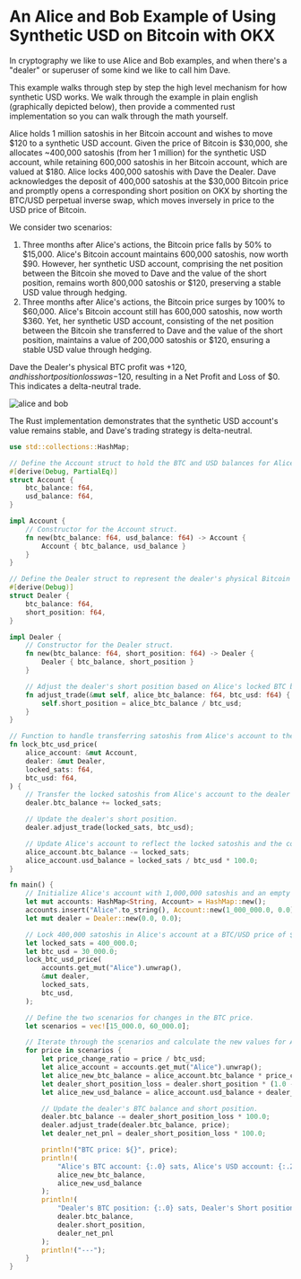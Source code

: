 # An Alice and Bob Example of Using Synthetic USD on Bitcoin with OKX

In cryptography we like to use Alice and Bob examples, and when there's a "dealer" or superuser of some kind we like to call him Dave.

This example walks through step by step the high level mechanism for how synthetic USD works. We walk through the example in plain english (graphically depicted below), then provide a commented rust implementation so you can walk through the math yourself.

Alice holds 1 million satoshis in her Bitcoin account and wishes to move $120 to a synthetic USD account. Given the price of Bitcoin is $30,000, she allocates ~400,000 satoshis (from her 1 million) for the synthetic USD account, while retaining 600,000 satoshis in her Bitcoin account, which are valued at $180. Alice locks 400,000 satoshis with Dave the Dealer. Dave acknowledges the deposit of 400,000 satoshis at the $30,000 Bitcoin price and promptly opens a corresponding short position on OKX by shorting the BTC/USD perpetual inverse swap, which moves inversely in price to the USD price of Bitcoin.

We consider two scenarios:

1. Three months after Alice's actions, the Bitcoin price falls by 50% to $15,000. Alice's Bitcoin account maintains 600,000 satoshis, now worth $90. However, her synthetic USD account, comprising the net position between the Bitcoin she moved to Dave and the value of the short position, remains worth 800,000 satoshis or $120, preserving a stable USD value through hedging.
2. Three months after Alice's actions, the Bitcoin price surges by 100% to $60,000. Alice's Bitcoin account still has 600,000 satoshis, now worth $360. Yet, her synthetic USD account, consisting of the net position between the Bitcoin she transferred to Dave and the value of the short position, maintains a value of 200,000 satoshis or $120, ensuring a stable USD value through hedging.

Dave the Dealer's physical BTC profit was +$120, and his short position loss was -$120, resulting in a Net Profit and Loss of $0. This indicates a delta-neutral trade. 

![alice and bob](../images/mimages/alice_and_bob.png)


The Rust implementation demonstrates that the synthetic USD account's value remains stable, and Dave's trading strategy is delta-neutral.

```rust
use std::collections::HashMap;

// Define the Account struct to hold the BTC and USD balances for Alice.
#[derive(Debug, PartialEq)]
struct Account {
    btc_balance: f64,
    usd_balance: f64,
}

impl Account {
    // Constructor for the Account struct.
    fn new(btc_balance: f64, usd_balance: f64) -> Account {
        Account { btc_balance, usd_balance }
    }
}

// Define the Dealer struct to represent the dealer's physical Bitcoin account and short position.
#[derive(Debug)]
struct Dealer {
    btc_balance: f64,
    short_position: f64,
}

impl Dealer {
    // Constructor for the Dealer struct.
    fn new(btc_balance: f64, short_position: f64) -> Dealer {
        Dealer { btc_balance, short_position }
    }

    // Adjust the dealer's short position based on Alice's locked BTC balance and the current BTC/USD price.
    fn adjust_trade(&mut self, alice_btc_balance: f64, btc_usd: f64) {
        self.short_position = alice_btc_balance / btc_usd;
    }
}

// Function to handle transferring satoshis from Alice's account to the dealer and locking the USD value.
fn lock_btc_usd_price(
    alice_account: &mut Account,
    dealer: &mut Dealer,
    locked_sats: f64,
    btc_usd: f64,
) {
    // Transfer the locked satoshis from Alice's account to the dealer's account.
    dealer.btc_balance += locked_sats;

    // Update the dealer's short position.
    dealer.adjust_trade(locked_sats, btc_usd);

    // Update Alice's account to reflect the locked satoshis and the corresponding USD value.
    alice_account.btc_balance -= locked_sats;
    alice_account.usd_balance = locked_sats / btc_usd * 100.0;
}

fn main() {
    // Initialize Alice's account with 1,000,000 satoshis and an empty dealer account.
    let mut accounts: HashMap<String, Account> = HashMap::new();
    accounts.insert("Alice".to_string(), Account::new(1_000_000.0, 0.0));
    let mut dealer = Dealer::new(0.0, 0.0);

    // Lock 400,000 satoshis in Alice's account at a BTC/USD price of $30,000.
    let locked_sats = 400_000.0;
    let btc_usd = 30_000.0;
    lock_btc_usd_price(
        accounts.get_mut("Alice").unwrap(),
        &mut dealer,
        locked_sats,
        btc_usd,
    );

    // Define the two scenarios for changes in the BTC price.
    let scenarios = vec![15_000.0, 60_000.0];

    // Iterate through the scenarios and calculate the new values for Alice's and the dealer's accounts.
    for price in scenarios {
        let price_change_ratio = price / btc_usd;
        let alice_account = accounts.get_mut("Alice").unwrap();
        let alice_new_btc_balance = alice_account.btc_balance * price_change_ratio;
        let dealer_short_position_loss = dealer.short_position * (1.0 - price_change_ratio);
        let alice_new_usd_balance = alice_account.usd_balance + dealer_short_position_loss * 100.0;

        // Update the dealer's BTC balance and short position.
        dealer.btc_balance -= dealer_short_position_loss * 100.0;
        dealer.adjust_trade(dealer.btc_balance, price);
        let dealer_net_pnl = dealer_short_position_loss * 100.0;

        println!("BTC price: ${}", price);
        println!(
            "Alice's BTC account: {:.0} sats, Alice's USD account: {:.2} sats",
            alice_new_btc_balance,
            alice_new_usd_balance
        );
        println!(
            "Dealer's BTC position: {:.0} sats, Dealer's Short position: {:.2}, Dealer's Net PnL: {:.2}",
            dealer.btc_balance,
            dealer.short_position,
            dealer_net_pnl
        );
        println!("---");
    }
}
```
